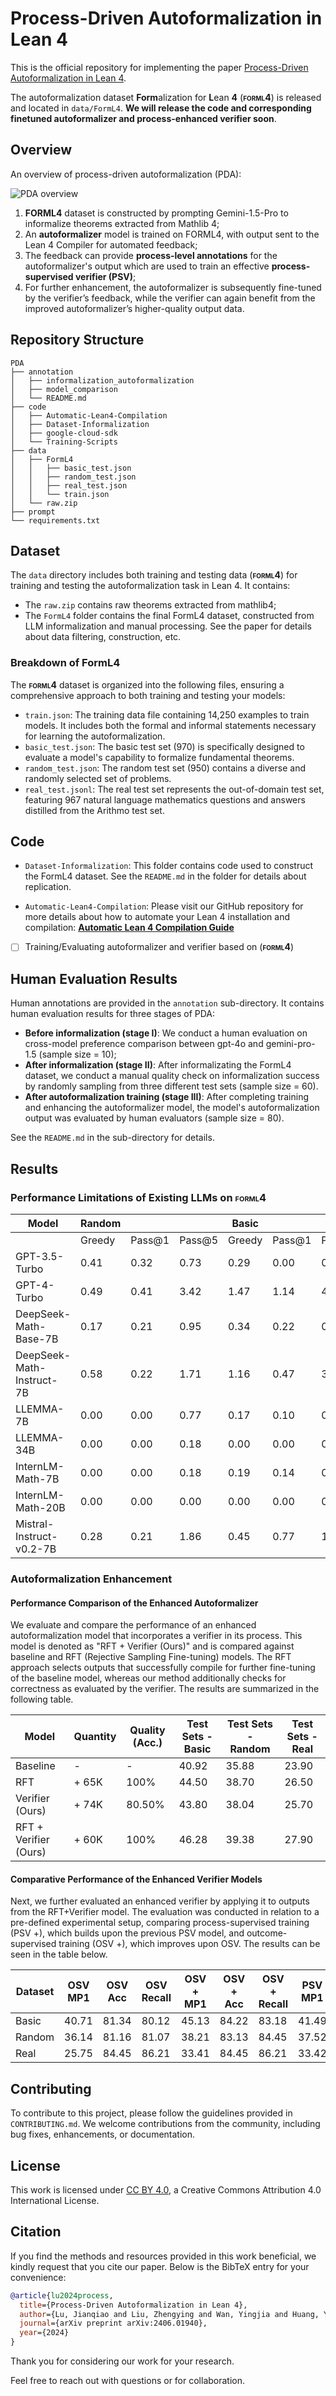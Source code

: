 # Process-Driven Autoformalization in Lean 4
This is the official repository for implementing the paper [Process-Driven Autoformalization in Lean 4](https://arxiv.org/abs/2406.01940).

The autoformalization dataset **Form**alization for **L**ean **4** (**<span style="font-variant: small-caps;">forml4</span>**) is released and located in `data/FormL4`. **We will release the code and corresponding finetuned autoformalizer and process-enhanced verifier soon**.

## Overview
An overview of process-driven autoformalization (PDA):

![PDA overview](./PDA_main.png)

1. **FORML4** dataset is constructed by prompting Gemini-1.5-Pro to informalize theorems extracted from Mathlib 4; 
2. An **autoformalizer** model is trained on FORML4, with output sent to the Lean 4 Compiler for automated feedback; 
3. The feedback can provide **process-level annotations** for the autoformalizer's output which are used to train an effective **process-supervised verifier (PSV)**; 
4. For further enhancement, the autoformalizer is subsequently fine-tuned by the verifier’s feedback, while the verifier can again benefit from the improved autoformalizer’s higher-quality output data.

## Repository Structure

```
PDA
├── annotation
│   ├── informalization_autoformalization
│   ├── model_comparison
│   └── README.md
├── code
│   ├── Automatic-Lean4-Compilation
│   ├── Dataset-Informalization
│   ├── google-cloud-sdk
│   └── Training-Scripts
├── data
│   ├── FormL4
│   │   ├── basic_test.json
│   │   ├── random_test.json
│   │   ├── real_test.json
│   │   └── train.json
│   └── raw.zip
├── prompt
└── requirements.txt
```

## Dataset 

The `data` directory includes both training and testing data (**<span style="font-variant: small-caps;">forml4</span>**) for training and testing the autoformalization task in Lean 4. It contains:
  - The `raw.zip` contains raw theorems extracted from mathlib4;
  - The `FormL4` folder contains the final FormL4 dataset, constructed from LLM informalization and manual processing. See the paper for details about data filtering, construction, etc.

### Breakdown of FormL4

The **<span style="font-variant: small-caps;">forml4</span>** dataset is organized into the following files, ensuring a comprehensive approach to both training and testing your models:

- `train.json`: The training data file containing 14,250 examples to train models. It includes both the formal and informal statements necessary for learning the autoformalization.
- `basic_test.json`: The basic test set (970) is specifically designed to evaluate a model's capability to formalize fundamental theorems. 
- `random_test.json`: The random test set (950) contains a diverse and randomly selected set of problems. 
- `real_test.jsonl`: The real test set represents the out-of-domain test set, featuring 967 natural language mathematics questions and answers distilled from the Arithmo test set. 

## Code

- `Dataset-Informalization`: This folder contains code used to construct the FormL4 dataset. See the `README.md` in the folder for details about replication.

- `Automatic-Lean4-Compilation`: Please visit our GitHub repository for more details about how to automate your Lean 4 installation and compilation: [**Automatic Lean 4 Compilation Guide**](https://github.com/rookie-joe/automatic-lean4-compilation)

- [ ] Training/Evaluating autoformalizer and verifier based on (**<span style="font-variant: small-caps;">forml4</span>**) 

## Human Evaluation Results
Human annotations are provided in the `annotation` sub-directory. It contains human evaluation results for three stages of PDA:
- **Before informalization (stage I)**: We conduct a human evaluation on cross-model preference comparison between gpt-4o and gemini-pro-1.5 (sample size = 10);
- **After informalization (stage II)**: After informalizating the FormL4 dataset, we conduct a manual quality check on informalization success by randomly sampling from three different test sets (sample size = 60).
- **After autoformalization training (stage III)**: After completing training and enhancing the autoformalizer model, the model's autoformalization output was evaluated by human evaluators (sample size = 80).

See the `README.md` in the sub-directory for details.

## Results

### Performance Limitations of Existing LLMs on **<span style="font-variant: small-caps;">forml4</span>**

| **Model**                     | **Random** |        |        | **Basic** |        |        | **Real** |        |        |
| ----------------------------- | ---------- | ------ | ------ | --------- | ------ | ------ | -------- | ------ | ------ |
|                               | Greedy     | Pass@1 | Pass@5 | Greedy    | Pass@1 | Pass@5 | Greedy   | Pass@1 | Pass@5 |
| GPT-3.5-Turbo           | 0.41       | 0.32   | 0.73   | 0.29      | 0.00   | 0.66   | 5.10     | 3.80   | 17.00  |
| GPT-4-Turbo             | 0.49       | 0.41   | 3.42   | 1.47      | 1.14   | 4.38   | 10.20    | 8.70   | 25.10  |
| DeepSeek-Math-Base-7B     | 0.17       | 0.21   | 0.95   | 0.34      | 0.22   | 0.81   | 0.00     | 0.00   | 0.00   |
| DeepSeek-Math-Instruct-7B | 0.58       | 0.22   | 1.71   | 1.16      | 0.47   | 3.04   | 0.30     | 1.60   | 5.30   |
| LLEMMA-7B                  | 0.00       | 0.00   | 0.77   | 0.17      | 0.10   | 0.45   | 0.00     | 0.00   | 0.00   |
| LLEMMA-34B                | 0.00       | 0.00   | 0.18   | 0.00      | 0.00   | 0.00   | 0.00     | 0.00   | 0.00   |
| InternLM-Math-7B           | 0.00       | 0.00   | 0.18   | 0.19      | 0.14   | 0.26   | 1.10     | 1.00   | 3.70   |
| InternLM-Math-20B         | 0.00       | 0.00   | 0.00   | 0.00      | 0.00   | 0.00   | 0.20     | 0.70   | 2.30   |
| Mistral-Instruct-v0.2-7B   | 0.28       | 0.21   | 1.86   | 0.45      | 0.77   | 1.82   | 0.30     | 0.50   | 1.90   |



### Autoformalization Enhancement

#### Performance Comparison of the Enhanced Autoformalizer

We evaluate and compare the performance of an enhanced autoformalization model that incorporates a verifier in its process. This model is denoted as "RFT + Verifier (Ours)" and is compared against baseline and RFT (Rejective Sampling Fine-tuning) models. The RFT approach selects outputs that successfully compile for further fine-tuning of the baseline model, whereas our method additionally checks for correctness as evaluated by the verifier. The results are summarized in the following table.

| Model                 | Quantity | Quality (Acc.) | Test Sets - Basic | Test Sets - Random | Test Sets - Real |
| --------------------- | -------- | -------------- | ----------------- | ------------------ | ---------------- |
| Baseline              | -        | -              | 40.92             | 35.88              | 23.90            |
| RFT                   | + 65K    | 100%           | 44.50             | 38.70              | 26.50            |
| Verifier (Ours)       | + 74K    | 80.50%         | 43.80             | 38.04              | 25.70            |
| RFT + Verifier (Ours) | + 60K    | 100%           | 46.28             | 39.38              | 27.90            |





#### Comparative Performance of the Enhanced Verifier Models

Next, we further evaluated an enhanced verifier by applying it to outputs from the RFT+Verifier model. The evaluation was conducted in relation to a pre-defined experimental setup, comparing process-supervised training (PSV +), which builds upon the previous PSV model, and outcome-supervised training (OSV +), which improves upon OSV. The results can be seen in the table below.

| Dataset | OSV<br />MP1 | OSV <br />Acc | OSV <br />Recall | OSV + <br />MP1 | OSV + <br />Acc | OSV + <br /> Recall | PSV <br /> MP1 | PSV <br /> Acc | PSV <br />Recall | PSV + <br /> MP1 | PSV +<br />Acc | PSV + <br />Recall |
| ------- | ------------ | ------------- | ---------------- | --------------- | --------------- | ------------------- | -------------- | -------------- | ---------------- | ---------------- | -------------- | ------------------ |
| Basic   | 40.71        | 81.34         | 80.12            | 45.13           | 84.22           | 83.18               | 41.49          | 84.59          | 82.73            | 47.30            | 89.14          | 94.17              |
| Random  | 36.14        | 81.16         | 81.07            | 38.21           | 83.13           | 84.45               | 37.52          | 84.68          | 83.47            | 44.32            | 84.20          | 93.70              |
| Real    | 25.75        | 84.45         | 86.21            | 33.41           | 84.45           | 86.21               | 33.42          | 84.34          | 81.08            | 45.10            | 94.18          | 89.31              |


## Contributing

To contribute to this project, please follow the guidelines provided in `CONTRIBUTING.md`. We welcome contributions from the community, including bug fixes, enhancements, or documentation.



## License

This work is licensed under [CC BY 4.0](https://creativecommons.org/licenses/by/4.0/), a Creative Commons Attribution 4.0 International License.

## Citation
If you find the methods and resources provided in this work beneficial, we kindly request that you cite our paper. Below is the BibTeX entry for your convenience:


```bibtex
@article{lu2024process,
  title={Process-Driven Autoformalization in Lean 4},
  author={Lu, Jianqiao and Liu, Zhengying and Wan, Yingjia and Huang, Yinya and Wang, Haiming and Yang, Zhicheng and Tang, Jing and Guo, Zhijiang},
  journal={arXiv preprint arXiv:2406.01940},
  year={2024}
}
```

Thank you for considering our work for your research.


Feel free to reach out with questions or for collaboration.
